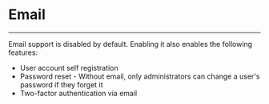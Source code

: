 # Email
***
Email support is disabled by default. Enabling it also enables the following features:

- User account self registration
- Password reset - Without email, only administrators can change a user's password if they forget it
- Two-factor authentication via email
